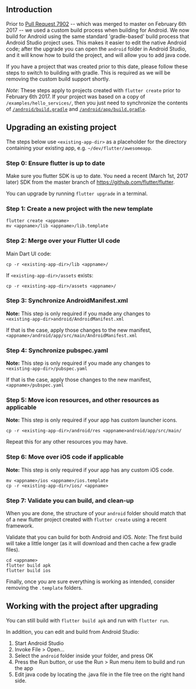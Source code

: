 ## Introduction

Prior to [Pull Request 7902](https://github.com/flutter/flutter/pull/7902) -- which was merged to master on February 6th 2017 -- we used a custom build process when building for Android. We now build for Android using the same standard 'gradle-based' build process that Android Studio project uses. This makes it easier to edit the native Android code; after the upgrade you can open the `android` folder in Android Studio, and it will know how to build the project, and will allow you to add java code.

If you have a project that was created prior to this date, please follow these steps to switch to building with gradle. This is required as we will be removing the custom build support shortly.

*Note*: These steps apply to projects created with `flutter create` prior to February 6th 2017. If your project was based on a copy of `/examples/hello_services/`, then you just need to synchronize the contents of [`/android/build.gradle`](https://github.com/flutter/flutter/blob/master/packages/flutter_tools/templates/create/android.tmpl/build.gradle) and [`/android/app/build.gradle`](https://github.com/flutter/flutter/blob/master/packages/flutter_tools/templates/create/android.tmpl/app/build.gradle).

## Upgrading an existing project

The steps below use `<existing-app-dir>` as a placeholder for the directory containing your existing app, e.g. `~/dev/flutter/awesomeapp`.

### Step 0: Ensure flutter is up to date

Make sure you flutter SDK is up to date. You need a recent (March 1st, 2017 later) SDK from the master branch of https://github.com/flutter/flutter.

You can upgrade by running `flutter upgrade` in a terminal.

### Step 1: Create a new project with the new template

```
flutter create <appname>
mv <appname>/lib <appname>/lib.template
```

### Step 2: Merge over your Flutter UI code

Main Dart UI code:
```
cp -r <existing-app-dir>/lib <appname>/
```

If `<existing-app-dir>/assets` exists:
```
cp -r <existing-app-dir>/assets <appname>/
```



### Step 3: Synchronize AndroidManifest.xml

**Note:** This step is only required if you made any changes to<br>`<existing-app-dir>android/AndroidManifest.xml`

If that is the case, apply those changes to the new manifest,<br> `<appname>/android/app/src/main/AndroidManifest.xml` 

### Step 4: Synchronize pubspec.yaml

**Note:** This step is only required if you made any changes to<br>`<existing-app-dir>/pubspec.yaml`

If that is the case, apply those changes to the new manifest,<br>`<appname>/pubspec.yaml` 

### Step 5: Move icon resources, and other resources as applicable

**Note:** This step is only required if your app has custom launcher icons.

```
cp -r <existing-app-dir>/android/res <appname>android/app/src/main/
```

Repeat this for any other resources you may have.

### Step 6: Move over iOS code if applicable

**Note:** This step is only required if your app has any custom iOS code.

```
mv <appname>/ios <appname>/ios.template
cp -r <existing-app-dir>/ios/ <appname>
```

### Step 7: Validate you can build, and clean-up

When you are done, the structure of your `android` folder should match that of a new flutter project created with `flutter create` using a recent framework.

Validate that you can build for both Android and iOS. *Note*: The first build will take a little longer (as it will download and then cache a few gradle files).

```
cd <appname>
flutter build apk
flutter build ios
```

Finally, once you are sure everything is working as intended, consider removing the `.template` folders.

## Working with the project after upgrading

You can still build with `flutter build apk` and run with `flutter run`.

In addition, you can edit and build from Android Studio:

1. Start Android Studio
1. Invoke File > Open...
1. Select the `android` folder inside your <newapp> folder, and press OK
1. Press the Run button, or use the Run > Run menu item to build and run the app
1. Edit java code by locating the .java file in the file tree on the right hand side.